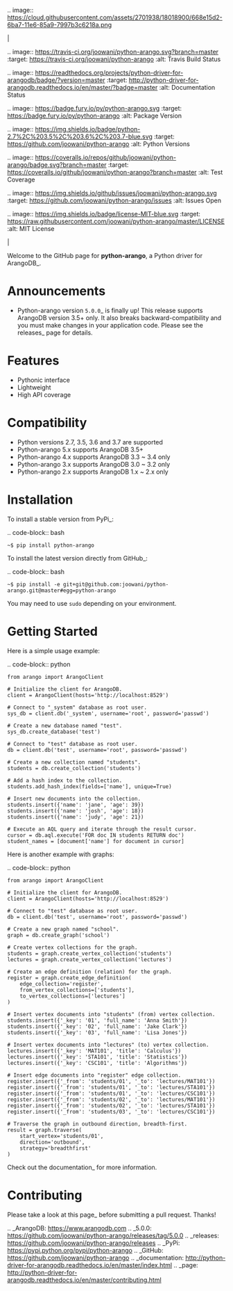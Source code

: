 .. image:: https://cloud.githubusercontent.com/assets/2701938/18018900/668e15d2-6ba7-11e6-85a9-7997b3c6218a.png

|

.. image:: https://travis-ci.org/joowani/python-arango.svg?branch=master
    :target: https://travis-ci.org/joowani/python-arango
    :alt: Travis Build Status

.. image:: https://readthedocs.org/projects/python-driver-for-arangodb/badge/?version=master
    :target: http://python-driver-for-arangodb.readthedocs.io/en/master/?badge=master
    :alt: Documentation Status

.. image:: https://badge.fury.io/py/python-arango.svg
    :target: https://badge.fury.io/py/python-arango
    :alt: Package Version

.. image:: https://img.shields.io/badge/python-2.7%2C%203.5%2C%203.6%2C%203.7-blue.svg
    :target: https://github.com/joowani/python-arango
    :alt: Python Versions

.. image:: https://coveralls.io/repos/github/joowani/python-arango/badge.svg?branch=master
    :target: https://coveralls.io/github/joowani/python-arango?branch=master
    :alt: Test Coverage

.. image:: https://img.shields.io/github/issues/joowani/python-arango.svg
    :target: https://github.com/joowani/python-arango/issues
    :alt: Issues Open

.. image:: https://img.shields.io/badge/license-MIT-blue.svg
    :target: https://raw.githubusercontent.com/joowani/python-arango/master/LICENSE
    :alt: MIT License

|

Welcome to the GitHub page for **python-arango**, a Python driver for ArangoDB_.

Announcements
=============

- Python-arango version `5.0.0`_ is finally up! This release supports ArangoDB
  version 3.5+ only. It also breaks backward-compatibility and you must make
  changes in your application code. Please see the releases_ page for details.

Features
========

- Pythonic interface
- Lightweight
- High API coverage

Compatibility
=============

- Python versions 2.7, 3.5, 3.6 and 3.7 are supported
- Python-arango 5.x supports ArangoDB 3.5+
- Python-arango 4.x supports ArangoDB 3.3 ~ 3.4 only
- Python-arango 3.x supports ArangoDB 3.0 ~ 3.2 only
- Python-arango 2.x supports ArangoDB 1.x ~ 2.x only

Installation
============

To install a stable version from PyPi_:

.. code-block:: bash

    ~$ pip install python-arango


To install the latest version directly from GitHub_:

.. code-block:: bash

    ~$ pip install -e git+git@github.com:joowani/python-arango.git@master#egg=python-arango

You may need to use ``sudo`` depending on your environment.

Getting Started
===============

Here is a simple usage example:

.. code-block:: python

    from arango import ArangoClient

    # Initialize the client for ArangoDB.
    client = ArangoClient(hosts='http://localhost:8529')

    # Connect to "_system" database as root user.
    sys_db = client.db('_system', username='root', password='passwd')

    # Create a new database named "test".
    sys_db.create_database('test')

    # Connect to "test" database as root user.
    db = client.db('test', username='root', password='passwd')

    # Create a new collection named "students".
    students = db.create_collection('students')

    # Add a hash index to the collection.
    students.add_hash_index(fields=['name'], unique=True)

    # Insert new documents into the collection.
    students.insert({'name': 'jane', 'age': 39})
    students.insert({'name': 'josh', 'age': 18})
    students.insert({'name': 'judy', 'age': 21})

    # Execute an AQL query and iterate through the result cursor.
    cursor = db.aql.execute('FOR doc IN students RETURN doc')
    student_names = [document['name'] for document in cursor]


Here is another example with graphs:

.. code-block:: python

    from arango import ArangoClient

    # Initialize the client for ArangoDB.
    client = ArangoClient(hosts='http://localhost:8529')

    # Connect to "test" database as root user.
    db = client.db('test', username='root', password='passwd')

    # Create a new graph named "school".
    graph = db.create_graph('school')

    # Create vertex collections for the graph.
    students = graph.create_vertex_collection('students')
    lectures = graph.create_vertex_collection('lectures')

    # Create an edge definition (relation) for the graph.
    register = graph.create_edge_definition(
        edge_collection='register',
        from_vertex_collections=['students'],
        to_vertex_collections=['lectures']
    )

    # Insert vertex documents into "students" (from) vertex collection.
    students.insert({'_key': '01', 'full_name': 'Anna Smith'})
    students.insert({'_key': '02', 'full_name': 'Jake Clark'})
    students.insert({'_key': '03', 'full_name': 'Lisa Jones'})

    # Insert vertex documents into "lectures" (to) vertex collection.
    lectures.insert({'_key': 'MAT101', 'title': 'Calculus'})
    lectures.insert({'_key': 'STA101', 'title': 'Statistics'})
    lectures.insert({'_key': 'CSC101', 'title': 'Algorithms'})

    # Insert edge documents into "register" edge collection.
    register.insert({'_from': 'students/01', '_to': 'lectures/MAT101'})
    register.insert({'_from': 'students/01', '_to': 'lectures/STA101'})
    register.insert({'_from': 'students/01', '_to': 'lectures/CSC101'})
    register.insert({'_from': 'students/02', '_to': 'lectures/MAT101'})
    register.insert({'_from': 'students/02', '_to': 'lectures/STA101'})
    register.insert({'_from': 'students/03', '_to': 'lectures/CSC101'})

    # Traverse the graph in outbound direction, breadth-first.
    result = graph.traverse(
        start_vertex='students/01',
        direction='outbound',
        strategy='breadthfirst'
    )

Check out the documentation_ for more information.

Contributing
============

Please take a look at this page_ before submitting a pull request. Thanks!

.. _ArangoDB: https://www.arangodb.com
.. _5.0.0: https://github.com/joowani/python-arango/releases/tag/5.0.0
.. _releases: https://github.com/joowani/python-arango/releases
.. _PyPi: https://pypi.python.org/pypi/python-arango
.. _GitHub: https://github.com/joowani/python-arango
.. _documentation:
    http://python-driver-for-arangodb.readthedocs.io/en/master/index.html
.. _page:
    http://python-driver-for-arangodb.readthedocs.io/en/master/contributing.html